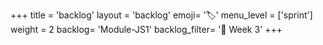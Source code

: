 +++
title = 'backlog'
layout = 'backlog'
emoji= '🏷️'
menu_level = ['sprint']
weight = 2
backlog= 'Module-JS1'
backlog_filter= '📅 Week 3'
+++
